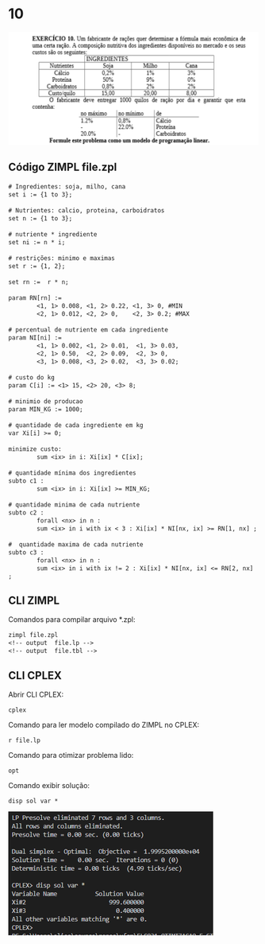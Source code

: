 # 10

![image](resources/ex.png)

## Código ZIMPL  file.zpl

    # Ingredientes: soja, milho, cana
    set i := {1 to 3};

    # Nutrientes: calcio, proteina, carboidratos
    set n := {1 to 3};

    # nutriente * ingrediente 
    set ni := n * i;

    # restrições: minimo e maximas
    set r := {1, 2};

    set rn :=  r * n;

    param RN[rn] := 
            <1, 1> 0.008, <1, 2> 0.22, <1, 3> 0, #MIN
            <2, 1> 0.012, <2, 2> 0,    <2, 3> 0.2; #MAX

    # percentual de nutriente em cada ingrediente
    param NI[ni] := 
            <1, 1> 0.002, <1, 2> 0.01,  <1, 3> 0.03,
            <2, 1> 0.50,  <2, 2> 0.09,  <2, 3> 0,
            <3, 1> 0.008, <3, 2> 0.02,  <3, 3> 0.02;

    # custo do kg
    param C[i] := <1> 15, <2> 20, <3> 8;

    # minimio de producao
    param MIN_KG := 1000;

    # quantidade de cada ingrediente em kg
    var Xi[i] >= 0;

    minimize custo:
            sum <ix> in i: Xi[ix] * C[ix];

    # quantidade mínima dos ingredientes
    subto c1 :
            sum <ix> in i: Xi[ix] >= MIN_KG;

    # quantidade minima de cada nutriente
    subto c2 :
            forall <nx> in n :
            sum <ix> in i with ix < 3 : Xi[ix] * NI[nx, ix] >= RN[1, nx] ;
    
    #  quantidade maxima de cada nutriente
    subto c3 :
            forall <nx> in n :
            sum <ix> in i with ix != 2 : Xi[ix] * NI[nx, ix] <= RN[2, nx] ;

## CLI ZIMPL

Comandos para compilar arquivo *.zpl:

    zimpl file.zpl
    <!-- output  file.lp -->
    <!-- output  file.tbl -->

## CLI CPLEX

Abrir CLI CPLEX:

    cplex

Comando para ler modelo compilado do ZIMPL no CPLEX:

    r file.lp

Comando para otimizar problema lido:

    opt

Comando exibir solução:

    disp sol var *

![image](resources/sol.png)
